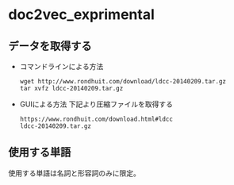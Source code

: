 # doc2vec_exprimental

## データを取得する
* コマンドラインによる方法
    ```
    wget http://www.rondhuit.com/download/ldcc-20140209.tar.gz
    tar xvfz ldcc-20140209.tar.gz
    ```
* GUIによる方法
    下記より圧縮ファイルを取得する
    ```
    https://www.rondhuit.com/download.html#ldcc
    ldcc-20140209.tar.gz 
    ```

## 使用する単語
使用する単語は名詞と形容詞のみに限定。


